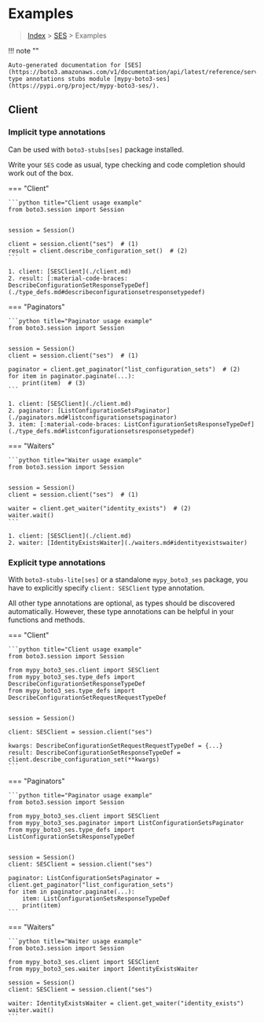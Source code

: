 # Examples

> [Index](../README.md) > [SES](./README.md) > Examples

!!! note ""

    Auto-generated documentation for [SES](https://boto3.amazonaws.com/v1/documentation/api/latest/reference/services/ses.html#SES)
    type annotations stubs module [mypy-boto3-ses](https://pypi.org/project/mypy-boto3-ses/).

## Client

### Implicit type annotations

Can be used with `boto3-stubs[ses]` package installed.

Write your `SES` code as usual,
type checking and code completion should work out of the box.


=== "Client"

    ```python title="Client usage example"
    from boto3.session import Session


    session = Session()

    client = session.client("ses")  # (1)
    result = client.describe_configuration_set()  # (2)
    ```

    1. client: [SESClient](./client.md)
    2. result: [:material-code-braces: DescribeConfigurationSetResponseTypeDef](./type_defs.md#describeconfigurationsetresponsetypedef) 



=== "Paginators"

    ```python title="Paginator usage example"
    from boto3.session import Session


    session = Session()
    client = session.client("ses")  # (1)

    paginator = client.get_paginator("list_configuration_sets")  # (2)
    for item in paginator.paginate(...):
        print(item)  # (3)
    ```

    1. client: [SESClient](./client.md)
    2. paginator: [ListConfigurationSetsPaginator](./paginators.md#listconfigurationsetspaginator)
    3. item: [:material-code-braces: ListConfigurationSetsResponseTypeDef](./type_defs.md#listconfigurationsetsresponsetypedef) 



=== "Waiters"

    ```python title="Waiter usage example"
    from boto3.session import Session


    session = Session()
    client = session.client("ses")  # (1)

    waiter = client.get_waiter("identity_exists")  # (2)
    waiter.wait()
    ```

    1. client: [SESClient](./client.md)
    2. waiter: [IdentityExistsWaiter](./waiters.md#identityexistswaiter)


### Explicit type annotations

With `boto3-stubs-lite[ses]`
or a standalone `mypy_boto3_ses` package, you have to explicitly specify `client: SESClient` type annotation.

All other type annotations are optional, as types should be discovered automatically.
However, these type annotations can be helpful in your functions and methods.


=== "Client"

    ```python title="Client usage example"
    from boto3.session import Session

    from mypy_boto3_ses.client import SESClient
    from mypy_boto3_ses.type_defs import DescribeConfigurationSetResponseTypeDef
    from mypy_boto3_ses.type_defs import DescribeConfigurationSetRequestRequestTypeDef


    session = Session()

    client: SESClient = session.client("ses")

    kwargs: DescribeConfigurationSetRequestRequestTypeDef = {...}
    result: DescribeConfigurationSetResponseTypeDef = client.describe_configuration_set(**kwargs)
    ```



=== "Paginators"

    ```python title="Paginator usage example"
    from boto3.session import Session

    from mypy_boto3_ses.client import SESClient
    from mypy_boto3_ses.paginator import ListConfigurationSetsPaginator
    from mypy_boto3_ses.type_defs import ListConfigurationSetsResponseTypeDef


    session = Session()
    client: SESClient = session.client("ses")

    paginator: ListConfigurationSetsPaginator = client.get_paginator("list_configuration_sets")
    for item in paginator.paginate(...):
        item: ListConfigurationSetsResponseTypeDef
        print(item)
    ```



=== "Waiters"

    ```python title="Waiter usage example"
    from boto3.session import Session

    from mypy_boto3_ses.client import SESClient
    from mypy_boto3_ses.waiter import IdentityExistsWaiter

    session = Session()
    client: SESClient = session.client("ses")

    waiter: IdentityExistsWaiter = client.get_waiter("identity_exists")
    waiter.wait()
    ```


